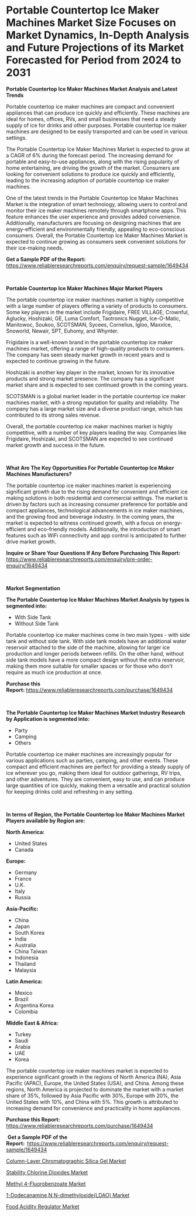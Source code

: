 <p><h1>Portable Countertop Ice Maker Machines Market Size Focuses on Market Dynamics, In-Depth Analysis and Future Projections of its Market Forecasted for Period from 2024 to 2031</h1></p><p><strong>Portable Countertop Ice Maker Machines Market Analysis and Latest Trends</strong></p>
<p><p>Portable countertop ice maker machines are compact and convenient appliances that can produce ice quickly and efficiently. These machines are ideal for homes, offices, RVs, and small businesses that need a steady supply of ice for drinks and other purposes. Portable countertop ice maker machines are designed to be easily transported and can be used in various settings.</p><p>The Portable Countertop Ice Maker Machines Market is expected to grow at a CAGR of 6% during the forecast period. The increasing demand for portable and easy-to-use appliances, along with the rising popularity of home entertaining, are driving the growth of the market. Consumers are looking for convenient solutions to produce ice quickly and efficiently, leading to the increasing adoption of portable countertop ice maker machines.</p><p>One of the latest trends in the Portable Countertop Ice Maker Machines Market is the integration of smart technology, allowing users to control and monitor their ice maker machines remotely through smartphone apps. This feature enhances the user experience and provides added convenience. Additionally, manufacturers are focusing on designing machines that are energy-efficient and environmentally friendly, appealing to eco-conscious consumers. Overall, the Portable Countertop Ice Maker Machines Market is expected to continue growing as consumers seek convenient solutions for their ice-making needs.</p></p>
<p><strong>Get a Sample PDF of the Report:&nbsp;</strong> <a href="https://www.reliableresearchreports.com/enquiry/request-sample/1649434">https://www.reliableresearchreports.com/enquiry/request-sample/1649434</a></p>
<p>&nbsp;</p>
<p><strong>Portable Countertop Ice Maker Machines Major Market Players</strong></p>
<p><p>The portable countertop ice maker machines market is highly competitive with a large number of players offering a variety of products to consumers. Some key players in the market include Frigidaire, FREE VILLAGE, Crownful, Aglucky, Hoshizaki, GE, Luma Comfort, Taotronics Nugget, Ice-O-Matic, Manitowoc, Soukoo, SCOTSMAN, Sycees, Cornelius, Igloo, MaxxIce, Snoworld, Newair, SPT, Euhomy, and Whynter.</p><p>Frigidaire is a well-known brand in the portable countertop ice maker machines market, offering a range of high-quality products to consumers. The company has seen steady market growth in recent years and is expected to continue growing in the future. </p><p>Hoshizaki is another key player in the market, known for its innovative products and strong market presence. The company has a significant market share and is expected to see continued growth in the coming years.</p><p>SCOTSMAN is a global market leader in the portable countertop ice maker machines market, with a strong reputation for quality and reliability. The company has a large market size and a diverse product range, which has contributed to its strong sales revenue.</p><p>Overall, the portable countertop ice maker machines market is highly competitive, with a number of key players leading the way. Companies like Frigidaire, Hoshizaki, and SCOTSMAN are expected to see continued market growth and success in the future.</p></p>
<p>&nbsp;</p>
<p><strong>What Are The Key Opportunities For Portable Countertop Ice Maker Machines Manufacturers?</strong></p>
<p><p>The portable countertop ice maker machines market is experiencing significant growth due to the rising demand for convenient and efficient ice making solutions in both residential and commercial settings. The market is driven by factors such as increasing consumer preference for portable and compact appliances, technological advancements in ice maker machines, and the growing food and beverage industry. In the coming years, the market is expected to witness continued growth, with a focus on energy-efficient and eco-friendly models. Additionally, the introduction of smart features such as WiFi connectivity and app control is anticipated to further drive market growth.</p></p>
<p><strong>Inquire or Share Your Questions If Any Before Purchasing This Report:</strong> <a href="https://www.reliableresearchreports.com/enquiry/pre-order-enquiry/1649434">https://www.reliableresearchreports.com/enquiry/pre-order-enquiry/1649434</a></p>
<p>&nbsp;</p>
<p><strong>Market Segmentation</strong></p>
<p><strong>The Portable Countertop Ice Maker Machines Market Analysis by types is segmented into:</strong></p>
<p><ul><li>With Side Tank</li><li>Without Side Tank</li></ul></p>
<p><p>Portable countertop ice maker machines come in two main types - with side tank and without side tank. With side tank models have an additional water reservoir attached to the side of the machine, allowing for larger ice production and longer periods between refills. On the other hand, without side tank models have a more compact design without the extra reservoir, making them more suitable for smaller spaces or for those who don't require as much ice production at once.</p></p>
<p><strong>Purchase this Report:&nbsp;</strong><a href="https://www.reliableresearchreports.com/purchase/1649434">https://www.reliableresearchreports.com/purchase/1649434</a></p>
<p>&nbsp;</p>
<p><strong>The Portable Countertop Ice Maker Machines Market Industry Research by Application is segmented into:</strong></p>
<p><ul><li>Party</li><li>Camping</li><li>Others</li></ul></p>
<p><p>Portable countertop ice maker machines are increasingly popular for various applications such as parties, camping, and other events. These compact and efficient machines are perfect for providing a steady supply of ice wherever you go, making them ideal for outdoor gatherings, RV trips, and other adventures. They are convenient, easy to use, and can produce large quantities of ice quickly, making them a versatile and practical solution for keeping drinks cold and refreshing in any setting.</p></p>
<p>&nbsp;</p>
<p><strong>In terms of Region, the Portable Countertop Ice Maker Machines Market Players available by Region are:</strong></p>
<p>
    <p> <strong> North America: </strong>
        <ul>
            <li>United States</li>
            <li>Canada</li>
        </ul>
        </p> 
    <p> <strong> Europe: </strong>
        <ul>
            <li>Germany</li>
            <li>France</li>
            <li>U.K.</li>
            <li>Italy</li>
            <li>Russia</li>
        </ul>
        </p> 
    <p> <strong> Asia-Pacific: </strong>
        <ul>
            <li>China</li>
            <li>Japan</li>
            <li>South Korea</li>
            <li>India</li>
            <li>Australia</li>
            <li>China Taiwan</li>
            <li>Indonesia</li>
            <li>Thailand</li>
            <li>Malaysia</li>
        </ul>
        </p> 
    <p> <strong> Latin America: </strong>
        <ul>
            <li>Mexico</li>
            <li>Brazil</li>
            <li>Argentina Korea</li>
            <li>Colombia</li>
        </ul>
        </p> 
    <p> <strong> Middle East & Africa: </strong>
        <ul>
            <li>Turkey</li>
            <li>Saudi</li>
            <li>Arabia</li>
            <li>UAE</li>
            <li>Korea</li>
        </ul>
    </p>
    </p>
<p><p>The portable countertop ice maker machines market is expected to experience significant growth in the regions of North America (NA), Asia Pacific (APAC), Europe, the United States (USA), and China. Among these regions, North America is projected to dominate the market with a market share of 35%, followed by Asia Pacific with 30%, Europe with 20%, the United States with 10%, and China with 5%. This growth is attributed to increasing demand for convenience and practicality in home appliances.</p></p>
<p><strong>Purchase this Report: </strong><a href="https://www.reliableresearchreports.com/purchase/1649434">https://www.reliableresearchreports.com/purchase/1649434</a></p>
<p>&nbsp;<strong>Get a Sample PDF of the Report:&nbsp;&nbsp;</strong><a href="https://www.reliableresearchreports.com/enquiry/request-sample/1649434">https://www.reliableresearchreports.com/enquiry/request-sample/1649434</a></p>
<p><strong></strong></p>
<p><p><a href="https://medium.com/@kevenjewess/column-layer-chromatographic-silica-gel-market-size-reveals-the-best-marketing-channels-in-global-62a6947cecdd">Column-Layer Chromatographic Silica Gel Market</a></p><p><a href="https://medium.com/@craigholmes62/stability-chlorine-dioxides-market-size-reveals-the-best-marketing-channels-in-global-industry-532928fae083">Stability Chlorine Dioxides Market</a></p><p><a href="https://medium.com/@tyreekhuel2023/methyl-4-fluorobenzoate-market-furnishes-information-on-market-share-market-trends-and-market-80102005025a">Methyl 4-Fluorobenzoate Market</a></p><p><a href="https://medium.com/@kevenjewess/1-dodecanamine-n-n-dimethyloxide-ldao-market-size-reveals-the-best-marketing-channels-in-global-d6d97e91b2b0">1-Dodecanamine,N,N-dimethyloxide(LDAO) Market</a></p><p><a href="https://medium.com/@penelopeparsons766/food-acidity-regulator-nbsp-market-focuses-on-market-share-size-and-projected-forecast-till-2031-c0a74d80deb7">Food Acidity Regulator Market</a></p></p>